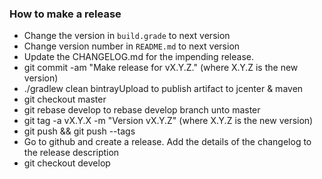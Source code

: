 ### How to make a release

- Change the version in `build.grade` to next version
- Change version number in `README.md` to next version
- Update the CHANGELOG.md for the impending release.
- git commit -am "Make release for vX.Y.Z." (where X.Y.Z is the new version)
- ./gradlew clean bintrayUpload to publish artifact to jcenter & maven
- git checkout master 
- git rebase develop to rebase develop branch unto master
- git tag -a vX.Y.X -m "Version vX.Y.Z" (where X.Y.Z is the new version)
- git push && git push --tags
- Go to github and create a release. Add the details of the changelog to the release description
- git checkout develop
